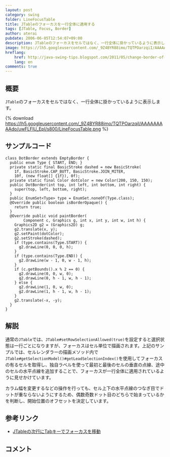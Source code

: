 ```yaml
---
layout: post
category: swing
folder: LineFocusTable
title: JTableのフォーカスを一行全体に適用する
tags: [JTable, Focus, Border]
author: aterai
pubdate: 2006-06-05T12:54:07+09:00
description: JTableのフォーカスをセルではなく、一行全体に掛かっているように表示します。
image: https://lh5.googleusercontent.com/_9Z4BYR88imo/TQTPOarzqiI/AAAAAAAAAdo/uwFLFlU_EpI/s800/LineFocusTable.png
hreflang:
    href: http://java-swing-tips.blogspot.com/2011/05/change-border-of-focused-row-in-jtable.html
    lang: en
comments: true
---
```

## 概要
`JTable`のフォーカスをセルではなく、一行全体に掛かっているように表示します。

{% download https://lh5.googleusercontent.com/_9Z4BYR88imo/TQTPOarzqiI/AAAAAAAAAdo/uwFLFlU_EpI/s800/LineFocusTable.png %}

## サンプルコード
<pre class="prettyprint"><code>class DotBorder extends EmptyBorder {
  public enum Type { START, END; }
  private static final BasicStroke dashed = new BasicStroke(
    1f, BasicStroke.CAP_BUTT, BasicStroke.JOIN_MITER,
    10f, (new float[] {1f}), 0f);
  private static final Color dotColor = new Color(200, 150, 150);
  public DotBorder(int top, int left, int bottom, int right) {
    super(top, left, bottom, right);
  }
  public EnumSet&lt;Type&gt; type = EnumSet.noneOf(Type.class);
  @Override public boolean isBorderOpaque() {
    return true;
  }
  @Override public void paintBorder(
        Component c, Graphics g, int x, int y, int w, int h) {
    Graphics2D g2 = (Graphics2D) g;
    g2.translate(x, y);
    g2.setPaint(dotColor);
    g2.setStroke(dashed);
    if (type.contains(Type.START)) {
      g2.drawLine(0, 0, 0, h);
    }
    if (type.contains(Type.END)) {
      g2.drawLine(w - 1, 0, w - 1, h);
    }
    if (c.getBounds().x % 2 == 0) {
      g2.drawLine(0, 0, w, 0);
      g2.drawLine(0, h - 1, w, h - 1);
    } else {
      g2.drawLine(1, 0, w, 0);
      g2.drawLine(1, h - 1, w, h - 1);
    }
    g2.translate(-x, -y);
  }
}
</code></pre>

## 解説
通常の`JTable`では、`JTable#setRowSelectionAllowed(true)`を設定すると選択状態は一行ごとになりますが、フォーカスはセル単位で描画されます。上記のサンプルでは、セルレンダラーの描画メソッド内で`JTable#getSelectionModel()#getLeadSelectionIndex()`を使用してフォーカスの有るセルを取得し、独自ラベルを使って最初と最後のセルの垂直の点線、途中のセルの水平点線を追加することで、フォーカスが一行全体に適用されているように見せかけています。

カラム幅を変更するなどの操作を行っても、セル上下の水平点線のつなぎ目でドットが重ならないようにするため、偶数奇数ドット目のどちらで始まっているかを判断し、開始位置のオフセットを決定しています。

## 参考リンク
- [JTableの次行にTabキーでフォーカスを移動](http://ateraimemo.com/Swing/SelectNextRow.html)

<!-- dummy comment line for breaking list -->

## コメント
